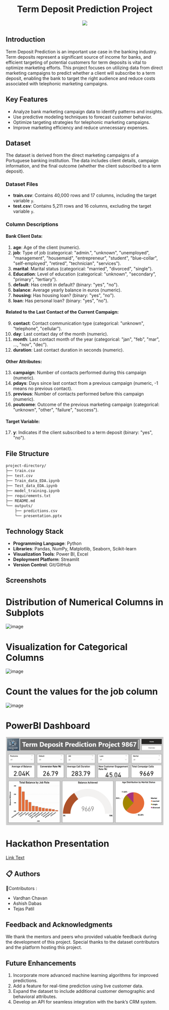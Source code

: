 <h1 align="center"> Term Deposit Prediction Project</h1>

<div align="center">
 <img src="https://github.com/user-attachments/assets/2c7165fd-2e40-499d-bbec-c3f134f170e9" width="300">

</div>

## Introduction

Term Deposit Prediction is an important use case in the banking industry. Term deposits represent a significant source of income for banks, and efficient targeting of potential customers for term deposits is vital to optimize marketing efforts. This project focuses on utilizing data from direct marketing campaigns to predict whether a client will subscribe to a term deposit, enabling the bank to target the right audience and reduce costs associated with telephonic marketing campaigns.

## Key Features

- Analyze bank marketing campaign data to identify patterns and insights.
- Use predictive modeling techniques to forecast customer behavior.
- Optimize targeting strategies for telephonic marketing campaigns.
- Improve marketing efficiency and reduce unnecessary expenses.

## Dataset

The dataset is derived from the direct marketing campaigns of a Portuguese banking institution. The data includes client details, campaign information, and the final outcome (whether the client subscribed to a term deposit).

### **Dataset Files**

- **train.csv**: Contains 40,000 rows and 17 columns, including the target variable `y`.
- **test.csv**: Contains 5,211 rows and 16 columns, excluding the target variable `y`.

### **Column Descriptions**

#### **Bank Client Data:**
1. **age**: Age of the client (numeric).
2. **job**: Type of job (categorical: "admin.", "unknown", "unemployed", "management", "housemaid", "entrepreneur", "student", "blue-collar", "self-employed", "retired", "technician", "services").
3. **marital**: Marital status (categorical: "married", "divorced", "single").
4. **Education**: Level of education (categorical: "unknown", "secondary", "primary", "tertiary").
5. **default**: Has credit in default? (binary: "yes", "no").
6. **balance**: Average yearly balance in euros (numeric).
7. **housing**: Has housing loan? (binary: "yes", "no").
8. **loan**: Has personal loan? (binary: "yes", "no").

#### **Related to the Last Contact of the Current Campaign:**
9. **contact**: Contact communication type (categorical: "unknown", "telephone", "cellular").
10. **day**: Last contact day of the month (numeric).
11. **month**: Last contact month of the year (categorical: "jan", "feb", "mar", ..., "nov", "dec").
12. **duration**: Last contact duration in seconds (numeric).

#### **Other Attributes:**
13. **campaign**: Number of contacts performed during this campaign (numeric).
14. **pdays**: Days since last contact from a previous campaign (numeric, -1 means no previous contact).
15. **previous**: Number of contacts performed before this campaign (numeric).
16. **poutcome**: Outcome of the previous marketing campaign (categorical: "unknown", "other", "failure", "success").

#### **Target Variable:**
17. **y**: Indicates if the client subscribed to a term deposit (binary: "yes", "no").

## File Structure

```
project-directory/
├── train.csv
├── test.csv
├── Train_data_EDA.ipynb
├── Test_data_EDA.ipynb
├── model_training.ipynb
├── requirements.txt
├── README.md
└── outputs/
    ├── predictions.csv
    └── presentation.pptx
```

## Technology Stack

- **Programming Language**: Python
- **Libraries**: Pandas, NumPy, Matplotlib, Seaborn, Scikit-learn
- **Visualization Tools**: Power BI, Excel
- **Deployment Platform**: Streamlit
- **Version Control**: Git/GitHub

## Screenshots
# Distribution of Numerical Columns in Subplots
![image](https://github.com/user-attachments/assets/c60285af-ea5a-440a-b2b2-2d2b3c2993e8)
# Visualization for Categorical Columns
![image](https://github.com/user-attachments/assets/a04ba202-805e-4950-bd0e-1bba7b0c0a3c)
# Count the values for the job column
![image](https://github.com/user-attachments/assets/2927128a-cfe6-4c1d-b1d6-1344f8a33d0a)
# PowerBI Dashboard
![image](https://github.com/vardhanchavan156/9867/blob/cf662c32fd559ccf7560632ab3e9b1423696167e/Power%20BI%20Dashboard%20Home%20Page.png)

# Hackathon Presentation
[Link Text](https://drive.google.com/file/d/1PAcdZzQTfvoAkApopQKouyTdMkMB7kFl/view?usp=drive_link)

## 📋 Authors
👷Contributors :
- Vardhan Chavan
- Ashish Dabas
- Tejas Patil


## Feedback and Acknowledgments

We thank the mentors and peers who provided valuable feedback during the development of this project. Special thanks to the dataset contributors and the platform hosting this project.

## Future Enhancements

1. Incorporate more advanced machine learning algorithms for improved predictions.
2. Add a feature for real-time prediction using live customer data.
3. Expand the dataset to include additional customer demographic and behavioral attributes.
4. Develop an API for seamless integration with the bank’s CRM system.

